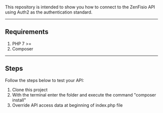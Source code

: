 This repository is intended to show you how to connect to the ZenFisio API using Auth2 as the authentication standard.

---
## Requirements

1. PHP 7 >=
2. Composer

---
## Steps

Follow the steps below to test your API:

1. Clone this project
2. With the terminal enter the folder and execute the command "composer install"
3. Override API access data at beginning of index.php file

